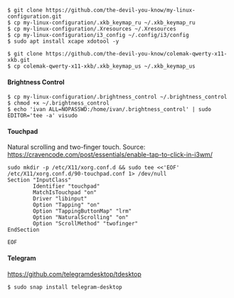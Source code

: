 ```
$ git clone https://github.com/the-devil-you-know/my-linux-configuration.git
$ cp my-linux-configuration/.xkb_keymap_ru ~/.xkb_keymap_ru
$ cp my-linux-configuration/.Xresources ~/.Xresources
$ cp my-linux-configuration/i3_config ~/.config/i3/config
$ sudo apt install xcape xdotool -y

$ git clone https://github.com/the-devil-you-know/colemak-qwerty-x11-xkb.git
$ cp colemak-qwerty-x11-xkb/.xkb_keymap_us ~/.xkb_keymap_us
```


#### Brightness Control

```
$ cp my-linux-configuration/.brightness_control ~/.brightness_control
$ chmod +x ~/.brightness_control
$ echo 'ivan ALL=NOPASSWD:/home/ivan/.brightness_control' | sudo EDITOR='tee -a' visudo
```


#### Touchpad

Natural scrolling and two-finger touch. Source: https://cravencode.com/post/essentials/enable-tap-to-click-in-i3wm/

```
sudo mkdir -p /etc/X11/xorg.conf.d && sudo tee <<'EOF' /etc/X11/xorg.conf.d/90-touchpad.conf 1> /dev/null
Section "InputClass"
        Identifier "touchpad"
        MatchIsTouchpad "on"
        Driver "libinput"
        Option "Tapping" "on"
        Option "TappingButtonMap" "lrm"
        Option "NaturalScrolling" "on"
        Option "ScrollMethod" "twofinger"
EndSection

EOF
```

#### Telegram

https://github.com/telegramdesktop/tdesktop

```
$ sudo snap install telegram-desktop
```
